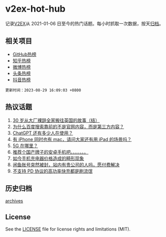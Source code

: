 # v2ex-hot-hub

 记录[V2EX](https://www.v2ex.com/)从 2021-01-06 日至今的热门话题。每小时抓取一次数据，按天[归档](archives)。
 
 ## 相关项目

- [GitHub热榜](https://github.com/lonnyzhang423/github-hot-hub)
- [知乎热榜](https://github.com/lonnyzhang423/zhihu-hot-hub)
- [微博热榜](https://github.com/lonnyzhang423/weibo-hot-hub)
- [头条热榜](https://github.com/lonnyzhang423/toutiao-hot-hub)
- [抖音热榜](https://github.com/lonnyzhang423/douyin-hot-hub)


 `更新时间：2023-08-29 16:09:03 +0800`

## 热议话题

1. [30 岁从大厂裸辞全家搬往英国的故事（结）](https://www.v2ex.com/t/969041)
1. [为什么百度搜索靠前的不是官网内容，而是第三方内容？](https://www.v2ex.com/t/969051)
1. [ChatGPT 还有多少人在使用？](https://www.v2ex.com/t/969052)
1. [有 iPhone 同时也有 mac，请问大家还有用 iPad 的场景吗？](https://www.v2ex.com/t/968976)
1. [5G 在哪里？](https://www.v2ex.com/t/969070)
1. [推荐个国产牌子的安卓手机吧。。。。。。。](https://www.v2ex.com/t/969089)
1. [如今手机充电器价格造成的畸形现象](https://www.v2ex.com/t/969133)
1. [闲鱼账号突然被封，站内有贵公司的人吗，愿付费解决](https://www.v2ex.com/t/969062)
1. [不支持 PD 协议的高功率快充都是刷流氓](https://www.v2ex.com/t/969137)

## 历史归档

[archives](archives)

## License

See the [LICENSE](LICENSE) file for license rights and limitations (MIT).
